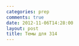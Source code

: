 ```yaml
---
categories: prep
comments: true
date: 2012-11-06T14:28:00
layout: post
title: Темы для 314
---
```


